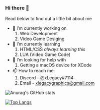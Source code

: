 ### Hi there 👋


Read below to find out a little bit about me


- 🔭 I’m currently working on
   1. Web Development
   2. Video Game Desiging
- 🌱 I’m currently learning
   1. HTML/CSS *always learning this*
   2. LUA (Video Game Code)
- 🤔 I’m looking for help with
   1. Getting a macOS device for XCode
- 📫 How to reach me: 
   1. Discord - @xLegacy#7114
   2. Email - xlegacygraphics@gmail.com 

![Anurag's GitHub stats](https://github-readme-stats.vercel.app/api?username=DualFlames&include_all_commits=true&theme=radical&show_icons=true&count_private=true?include_all_commits=true)

[![Top Langs](https://github-readme-stats.vercel.app/api/top-langs/?username=anuraghazra&langs_count=8)](https://github.com/anuraghazra/github-readme-stats)
